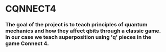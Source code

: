 # CQNNECT4
### The goal of the project is to teach principles of quantum mechanics and how they affect qbits through a classic game. In our case we teach superposition using 'q' pieces in the game Connect 4.
